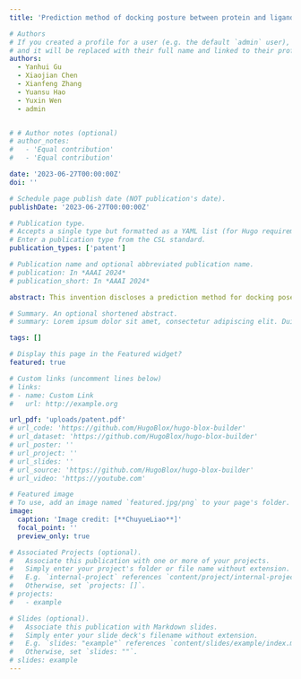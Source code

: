 ```yaml
---
title: 'Prediction method of docking posture between protein and ligand based on graphic neural network'

# Authors
# If you created a profile for a user (e.g. the default `admin` user), write the username (folder name) here
# and it will be replaced with their full name and linked to their profile.
authors:
  - Yanhui Gu
  - Xiaojian Chen
  - Xianfeng Zhang
  - Yuansu Hao
  - Yuxin Wen  
  - admin


# # Author notes (optional)
# author_notes:
#   - 'Equal contribution'
#   - 'Equal contribution'

date: '2023-06-27T00:00:00Z'
doi: ''

# Schedule page publish date (NOT publication's date).
publishDate: '2023-06-27T00:00:00Z'

# Publication type.
# Accepts a single type but formatted as a YAML list (for Hugo requirements).
# Enter a publication type from the CSL standard.
publication_types: ['patent']

# Publication name and optional abbreviated publication name.
# publication: In *AAAI 2024*
# publication_short: In *AAAI 2024*

abstract: This invention discloses a prediction method for docking poses between proteins and ligands based on graph neural networks. Firstly, a dataset of biological information samples of protein-ligand complexes is obtained, including sample data and annotated data. Secondly, docking pose generation models based on graph neural networks and multi-perspective docking pose evaluation models are constructed. The model parameters are further adjusted, and the structural generation model obtained through training is used to process the sample data, obtaining actual outputs of protein-ligand docking poses. Finally, mainstream docking structure evaluation metrics are used to assess the stability of the output results. This invention directly utilizes the biological structural information of ligands and proteins to generate optimal docking pose structures and evaluates the generated results through a comprehensive evaluation model from multiple perspectives. This improves the accuracy of docking pose structure prediction for ligand-protein interactions and enhances the effectiveness of evaluating the prediction results of ligand-protein docking pose structures.

# Summary. An optional shortened abstract.
# summary: Lorem ipsum dolor sit amet, consectetur adipiscing elit. Duis posuere tellus ac convallis placerat. Proin tincidunt magna sed ex sollicitudin condimentum.

tags: []

# Display this page in the Featured widget?
featured: true

# Custom links (uncomment lines below)
# links:
# - name: Custom Link
#   url: http://example.org

url_pdf: 'uploads/patent.pdf'
# url_code: 'https://github.com/HugoBlox/hugo-blox-builder'
# url_dataset: 'https://github.com/HugoBlox/hugo-blox-builder'
# url_poster: ''
# url_project: ''
# url_slides: ''
# url_source: 'https://github.com/HugoBlox/hugo-blox-builder'
# url_video: 'https://youtube.com'

# Featured image
# To use, add an image named `featured.jpg/png` to your page's folder.
image:
  caption: 'Image credit: [**ChuyueLiao**]'
  focal_point: ''
  preview_only: true

# Associated Projects (optional).
#   Associate this publication with one or more of your projects.
#   Simply enter your project's folder or file name without extension.
#   E.g. `internal-project` references `content/project/internal-project/index.md`.
#   Otherwise, set `projects: []`.
# projects:
#   - example

# Slides (optional).
#   Associate this publication with Markdown slides.
#   Simply enter your slide deck's filename without extension.
#   E.g. `slides: "example"` references `content/slides/example/index.md`.
#   Otherwise, set `slides: ""`.
# slides: example
---
```

<!-- 
{{% callout note %}}
Click the _Cite_ button above to demo the feature to enable visitors to import publication metadata into their reference management software.
{{% /callout %}}

{{% callout note %}}
Create your slides in Markdown - click the _Slides_ button to check out the example.
{{% /callout %}} -->

<!-- Add the publication's **full text** or **supplementary notes** here. You can use rich formatting such as including [code, math, and images](https://docs.hugoblox.com/content/writing-markdown-latex/). -->
